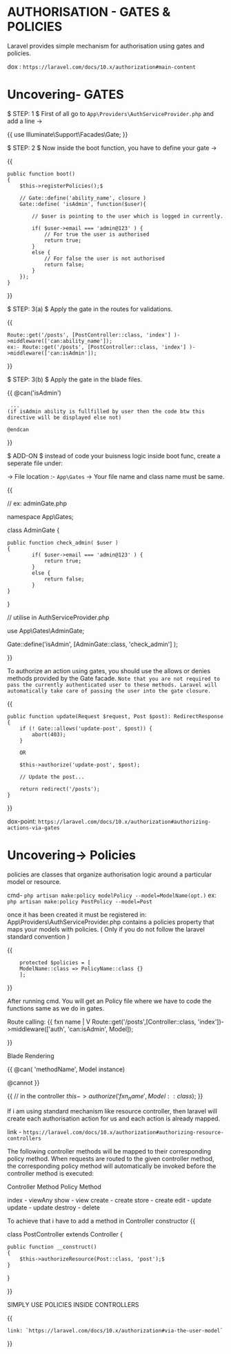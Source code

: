 #                           AUTHORISATION - GATES & POLICIES

Laravel provides simple mechanism for authorisation using gates and policies.

dox : `https://laravel.com/docs/10.x/authorization#main-content`

# Uncovering- GATES

$ STEP: 1 $
First of all go to `App\Providers\AuthServiceProvider.php` and add a line ->

{{
use Illuminate\Support\Facades\Gate; 
}}

$ STEP: 2 $
Now inside the boot function, you have to define your gate ->

{{

    public function boot()
    {
        $this->registerPolicies();$

        // Gate::define('ability_name', closure )
        Gate::define( 'isAdmin', function($user){

            // $user is pointing to the user which is logged in currently.

            if( $user->email === 'admin@123' ) {
                // For true the user is authorised
                return true;
            }
            else {
                // For false the user is not authorised
                return false;
            }
        });
    }
}}


$ STEP: 3(a) $
Apply the gate in the routes for validations.

{{

    Route::get('/posts', [PostController::class, 'index'] )->middleware(['can:ability_name']);
    ex:- Route::get('/posts', [PostController::class, 'index'] )->middleware(['can:isAdmin']);
}}




$ STEP: 3(b) $
Apply the gate in the blade files.

{{
    @can('isAdmin')
     
     ... 
    (if isAdmin ability is fullfilled by user then the code btw this directive will be displayed else not)

    @endcan
}}




$ ADD-ON $
instead of code your buisness logic inside boot func, create a seperate file under:

-> File location :- `App\Gates`
-> Your file name and class name must be same.

{{

// ex: adminGate.php

namespace App\Gates;

class AdminGate
{

    public function check_admin( $user )
    {
            if( $user->email === 'admin@123' ) {
                return true;
            }
            else {
                return false;
            }
    }

}

// utilise in AuthServiceProvider.php

use App\Gates\AdminGate;

Gate::define('isAdmin', [AdminGate::class, 'check_admin'] );


}}






To authorize an action using gates, you should use the allows or denies methods provided by the Gate facade. `Note that you are not required to pass the currently authenticated user to these methods. Laravel will automatically take care of passing the user into the gate closure.` 

{{

    public function update(Request $request, Post $post): RedirectResponse
    {
        if (! Gate::allows('update-post', $post)) {
            abort(403);
        }

        OR

        $this->authorize('update-post', $post);
 
        // Update the post...
 
        return redirect('/posts');
    }


}}


dox-point: `https://laravel.com/docs/10.x/authorization#authorizing-actions-via-gates`








# Uncovering-> Policies

policies are classes that organize authorisation logic around a particular model or resource.

cmd- `php artisan make:policy modelPolicy --model=ModelName(opt.)`
ex:  `php artisan make:policy PostPolicy --model=Post`


once it has been created it must be registered in:
App\Providers\AuthServiceProvider.php contains a policies property that maps your models with policies.
( Only if you do not follow the laravel standard convention )

{{

        protected $policies = [
        ModelName::class => PolicyName::class {} 
        ];

}}

After running cmd. You will get an Policy file where we have to code the functions same as we do in gates.


Route calling:
{{                                                                        fxn name
                                                                              |
                                                                              V
Route::get('/posts',[Controller::class, 'index'])->middleware(['auth', 'can:isAdmin', Model]);

}}

Blade Rendering

{{
@can( 'methodName', Model instance)

@cannot
}}

{{
    // in the controller
    $this->authorize('fxn_name', Model::class );$
}}


If i am using standard mechanism like resource controller, then laravel will create each authorisation action for us and each action is already mapped.

link - `https://laravel.com/docs/10.x/authorization#authorizing-resource-controllers`

The following controller methods will be mapped to their corresponding policy method. When requests are routed to the given controller method, the corresponding policy method will automatically be invoked before the controller method is executed:


Controller Method	   Policy Method

index	          -       viewAny
show	          -       view
create	          -       create
store	          -       create
edit	          -       update
update	          -       update
destroy	          -       delete


To achieve that i have to add a method in Controller constructor
{{


class PostController extends Controller
{

    public function __construct()
    {
        $this->authorizeResource(Post::class, 'post');$
    }
}


}}





SIMPLY USE POLICIES INSIDE CONTROLLERS

{{

    link: `https://laravel.com/docs/10.x/authorization#via-the-user-model`
}}




